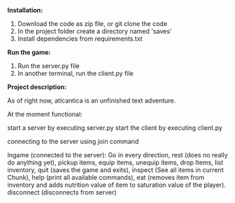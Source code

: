 **Installation:**
1) Download the code as zip file, or git clone the code
2) In the project folder create a directory named 'saves'
3) Install dependencies from requirements.txt

**Run the game:**
1) Run the server.py file
2) In another terminal, run the client.py file

**Project description:**

As of right now, atlcantica is an unfinished text adventure.

At the moment functional:

start a server by executing server.py
start the client by executing client.py

connecting to the server using join command

Ingame (connected to the server):
Go in every direction,
rest (does no really do anything yet),
pickup items,
equip items, unequip items,
drop Items,
list inventory,
quit (saves the game and exits),
inspect (See all items in current Chunk),
help (print all available commands),
eat (removes item from inventory and adds
nutrition value of item to saturation value of the player).
disconnect (disconnects from server)
